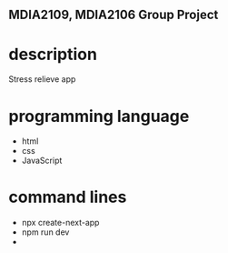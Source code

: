 ## MDIA2109, MDIA2106 Group Project

# description
Stress relieve app

# programming language 
- html
- css
- JavaScript

# command lines
- npx create-next-app
- npm run dev
-